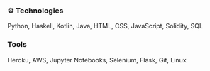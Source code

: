 ### ⚙️ Technologies
Python, Haskell, Kotlin, Java, HTML, CSS, JavaScript, Solidity, SQL

### Tools
Heroku, AWS, Jupyter Notebooks, Selenium, Flask, Git, Linux
